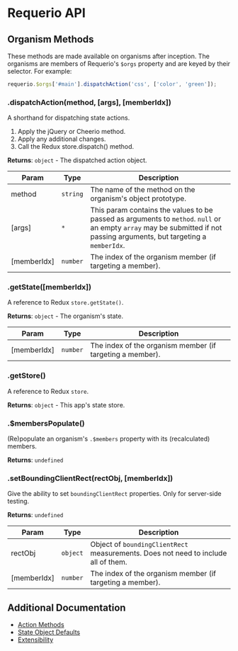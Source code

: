 # Requerio API

## Organism Methods

These methods are made available on organisms after inception. The organisms are members of Requerio's `$orgs` property 
and are keyed by their selector. For example:

```javascript
requerio.$orgs['#main'].dispatchAction('css', ['color', 'green']);
```

<!-- DON'T EDIT THIS SECTION, INSTEAD RE-RUN `npm run doc` TO UPDATE -->
<!-- START GENERATED API DOC -->


### .dispatchAction(method, [args], [memberIdx])
A shorthand for dispatching state actions.
1. Apply the jQuery or Cheerio method.
2. Apply any additional changes.
3. Call the Redux store.dispatch() method.

__Returns__: `object` - The dispatched action object.

| Param | Type | Description |
| --- | --- | --- |
| method | `string` | The name of the method on the organism's object prototype. |
| [args] | `*` | This param contains the values to be passed as arguments to `method`. `null` or an empty `array` may be submitted if not passing arguments, but targeting a `memberIdx`. |
| [memberIdx] | `number` | The index of the organism member (if targeting a member). |

### .getState([memberIdx])
A reference to Redux `store.getState()`.

__Returns__: `object` - The organism's state.

| Param | Type | Description |
| --- | --- | --- |
| [memberIdx] | `number` | The index of the organism member (if targeting a member). |

### .getStore()
A reference to Redux `store`.

__Returns__: `object` - This app's state store.

### .$membersPopulate()
(Re)populate an organism's `.$members` property with its (recalculated) members.

__Returns__: `undefined`

### .setBoundingClientRect(rectObj, [memberIdx])
Give the ability to set `boundingClientRect` properties. Only for server-side testing.

__Returns__: `undefined`

| Param | Type | Description |
| --- | --- | --- |
| rectObj | `object` | Object of `boundingClientRect` measurements. Does not need to include all of them. |
| [memberIdx] | `number` | The index of the organism member (if targeting a member). |
<!-- STOP GENERATED API DOC -->

## Additional Documentation

* [Action Methods](methods.md)
* [State Object Defaults](state-object-defaults.md)
* [Extensibility](extensibility.md)
